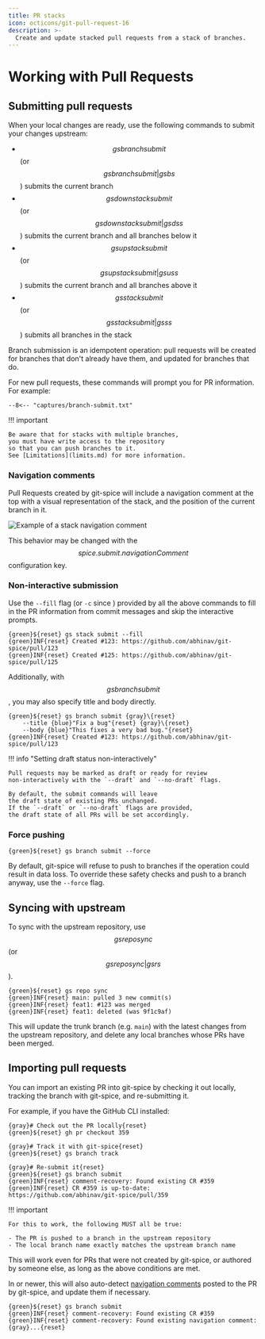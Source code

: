 ```yaml
---
title: PR stacks
icon: octicons/git-pull-request-16
description: >-
  Create and update stacked pull requests from a stack of branches.
---
```


# Working with Pull Requests

## Submitting pull requests

When your local changes are ready,
use the following commands to submit your changes upstream:

- $$gs branch submit$$ (or $$gs branch submit|gs bs$$)
  submits the current branch
- $$gs downstack submit$$ (or $$gs downstack submit|gs dss$$)
  submits the current branch and all branches below it
- $$gs upstack submit$$ (or $$gs upstack submit|gs uss$$)
  submits the current branch and all branches above it
- $$gs stack submit$$ (or $$gs stack submit|gs ss$$)
  submits all branches in the stack

Branch submission is an idempotent operation:
pull requests will be created for branches that don't already have them,
and updated for branches that do.

For new pull requests, these commands will prompt you for PR information.
For example:

```freeze language="ansi"
--8<-- "captures/branch-submit.txt"
```

!!! important

    Be aware that for stacks with multiple branches,
    you must have write access to the repository
    so that you can push branches to it.
    See [Limitations](limits.md) for more information.

### Navigation comments

Pull Requests created by git-spice will include a navigation comment
at the top with a visual representation of the stack,
and the position of the current branch in it.

![Example of a stack navigation comment](../img/stack-comment.png)

This behavior may be changed with the $$spice.submit.navigationComment$$
configuration key.

### Non-interactive submission

Use the `--fill` flag (or `-c` since <!-- gs:version v0.3.0 -->)
provided by all the above commands
to fill in the PR information from commit messages
and skip the interactive prompts.

```freeze language="terminal"
{green}${reset} gs stack submit --fill
{green}INF{reset} Created #123: https://github.com/abhinav/git-spice/pull/123
{green}INF{reset} Created #125: https://github.com/abhinav/git-spice/pull/125
```

Additionally, with $$gs branch submit$$,
you may also specify title and body directly.

```freeze language="terminal"
{green}${reset} gs branch submit {gray}\{reset}
    --title {blue}"Fix a bug"{reset} {gray}\{reset}
    --body {blue}"This fixes a very bad bug."{reset}
{green}INF{reset} Created #123: https://github.com/abhinav/git-spice/pull/123
```

!!! info "Setting draft status non-interactively"

    Pull requests may be marked as draft or ready for review
    non-interactively with the `--draft` and `--no-draft` flags.

    By default, the submit commands will leave
    the draft state of existing PRs unchanged.
    If the `--draft` or `--no-draft` flags are provided,
    the draft state of all PRs will be set accordingly.

### Force pushing

<!-- gs:version v0.2.0 -->

```freeze language="terminal" float="right"
{green}${reset} gs branch submit --force
```

By default, git-spice will refuse to push to branches
if the operation could result in data loss.
To override these safety checks
and push to a branch anyway, use the `--force` flag.

## Syncing with upstream

To sync with the upstream repository,
use $$gs repo sync$$ (or $$gs repo sync|gs rs$$).

```freeze language="terminal" float="right"
{green}${reset} gs repo sync
{green}INF{reset} main: pulled 3 new commit(s)
{green}INF{reset} feat1: #123 was merged
{green}INF{reset} feat1: deleted (was 9f1c9af)
```

This will update the trunk branch (e.g. `main`)
with the latest changes from the upstream repository,
and delete any local branches whose PRs have been merged.

## Importing pull requests

You can import an existing PR into git-spice
by checking it out locally, tracking the branch with git-spice,
and re-submitting it.

For example, if you have the GitHub CLI installed:

```freeze language="terminal"
{gray}# Check out the PR locally{reset}
{green}${reset} gh pr checkout 359

{gray}# Track it with git-spice{reset}
{green}${reset} gs branch track

{gray}# Re-submit it{reset}
{green}${reset} gs branch submit
{green}INF{reset} comment-recovery: Found existing CR #359
{green}INF{reset} CR #359 is up-to-date: https://github.com/abhinav/git-spice/pull/359
```

!!! important

    For this to work, the following MUST all be true:

    - The PR is pushed to a branch in the upstream repository
    - The local branch name exactly matches the upstream branch name

This will work even for PRs that were not created by git-spice,
or authored by someone else, as long as the above conditions are met.

In <!-- gs:version v0.5.0 --> or newer,
this will also auto-detect [navigation comments](#navigation-comments)
posted to the PR by git-spice, and update them if necessary.

```freeze language="terminal"
{green}${reset} gs branch submit
{green}INF{reset} comment-recovery: Found existing CR #359
{green}INF{reset} comment-recovery: Found existing navigation comment: {gray}...{reset}
```


